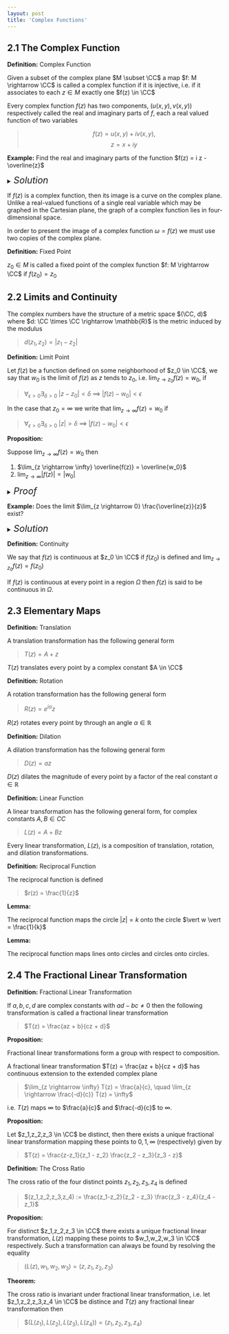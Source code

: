 ```yaml
---
layout: post
title: 'Complex Functions'
---
```


## 2.1 The Complex Function

<div class="definition" markdown="1">

**Definition:** Complex Function

Given a subset of the complex plane $M \subset \CC$ a map $f: M \rightarrow \CC$ is called a complex function if it is injective, i.e. if it associates to each $z \in M$ exactly one $f(z) \in \CC$
</div>

Every complex function $f(z)$ has two components, $(u(x,y),v(x,y))$ respectively called the real and imaginary parts of $f$, each a real valued function of two variables
> $$f(z) = u(x,y) + iv(x,y),$$ $$z = x + iy$$

<div class="example" markdown="1">

**Example:** Find the real and imaginary parts of the function $f(z) = i z - \overline{z}$

<details>
<summary><i style="font-size:150%;">Solution</i></summary>

For $z = x + iy$ we have
> $f(z) = i(x + iy)^2 - (x-iy) = i(x^2 - y^2 + i2xy) - (x - iy)$ 
> $ \quad \quad = ix^2 - iy^2 - 2xy - x + iy = -x - 2xy + i(x^2 - y^2 + y)$
</details>
</div>

If $f(z)$ is a complex function, then its image is a curve on the complex plane. Unlike a real-valued functions of a single real variable which may be graphed in the Cartesian plane, the graph of a complex function lies in four-dimensional space. 

In order to present the image of a complex function $\omega = f(z)$ we must use two copies of the complex plane.  

<div class="definition" markdown="1">

**Definition:** Fixed Point

$z_0 \in M$ is called a fixed point of the complex function $f: M \rightarrow \CC$ if $f(z_0) = z_0$
</div>

## 2.2 Limits and Continuity

The complex numbers have the structure of a metric space $(\CC, d)$ where $d: \CC \times \CC \rightarrow \mathbb{R}$ is the metric induced by the modulus
> $d(z_1,z_2) = \vert z_1 - z_2 \vert$

<div class="definition" markdown="1">

**Definition:** Limit Point

Let $f(z)$ be a function defined on some neighborhood of $z_0 \in \CC$, we say that $w_0$ is the limit of $f(z)$ as $z$ tends to $z_0$, i.e. $\lim_{z \rightarrow z_0} f(z) = w_0$, if 
> $\forall_{\epsilon > 0} \exists_{\delta > 0} \; \vert z - z_0 \vert < \delta \; \implies \; \vert f(z) - w_0 \vert < \epsilon$

In the case that $z_0 = \infty$ we write that $\lim_{z \rightarrow \infty} f(z) = w_0$ if
> $\forall_{\epsilon > 0} \exists_{\delta > 0} \; \vert z \vert > \delta \; \implies \; \vert f(z) - w_0 \vert < \epsilon$
</div>


<div class="proposition" markdown="1">

**Proposition:** 

Suppose $\lim_{z \rightarrow \infty} f(z) = w_0$ then
1. $\lim_{z \rightarrow \infty} \overline{f(z)} = \overline{w_0}$
2. $\lim_{z \rightarrow \infty} \vert f(z) \vert = \vert w_0 \vert$

<details>
<summary><i style="font-size:150%;">Proof</i></summary>

<div class="proof" markdown="1">

Suppose $\forall_{\epsilon > 0} \exists_{\delta > 0} \; \vert z - z_0 \vert < \delta \; \implies \; \vert f(z) - w_0 \vert < \epsilon$

**(1.)** For $\vert z - z_0 \vert < \delta$ we have
> $\vert f(z) - w_0 \vert = \vert \overline{f(z) - w_0} \vert = \vert \overline{f(z)} - \overline{w_0} \vert < \epsilon$

**(2.)** For $\vert z - z_0 \vert < \delta$ we have
> $\vert \vert (z) \vert - \vert w_0 \vert \vert \leq \vert f(z) - w_0 \vert < \epsilon$

</details>
</div>

</div>

<div class="example" markdown="1">

**Example:** Does the limit $\lim_{z \rightarrow 0} \frac{\overline{z}}{z}$ exist?

<details>
<summary><i style="font-size:150%;">Solution</i></summary>

Set $z = x$ then 
> $\lim_{z \rightarrow 0} \frac{\overline{z}}{z} = \lim_{x \rightarrow 0} \frac{x}{x} = 1$

Set $z = iy$ then
> $\lim_{z \rightarrow 0} \frac{\overline{z}}{z} = \lim_{y \rightarrow 0} \frac{-iy}{iy} = -1$

Therefore, the limit does not exist.

</details>
</div>

<div class="definition" markdown="1">

**Definition:** Continuity

We say that $f(z)$ is continuous at $z_0 \in \CC$ if $f(z_0)$ is defined and $\lim_{z \rightarrow z_0}f(z) = f(z_0)$

If $f(z)$ is continuous at every point in a region $\Omega$ then $f(z)$ is said to be continuous in $\Omega$.
</div>

## 2.3 Elementary Maps


<div class="definition" markdown="1">

**Definition:** Translation

A translation transformation has the following general form
> $T(z) = A + z$

$T(z)$ translates every point by a complex constant $A \in \CC$
</div>

<div class="definition" markdown="1">

**Definition:** Rotation

A rotation transformation has the following general form
> $R(z) = e^{i \alpha}z$

$R(z)$ rotates every point by through an angle $\alpha \in \mathbb{R}$
</div>

<div class="definition" markdown="1">

**Definition:** Dilation

A dilation transformation has the following general form
> $D(z) = az$

$D(z)$ dilates the magnitude of every point by a factor of the real constant $a \in \mathbb{R}$
</div>

<div class="definition" markdown="1">

**Definition:** Linear Function

A linear transformation has the following general form, for complex constants $A,B \in CC$
> $L(z) = A + Bz$

Every linear transformation, $L(z)$, is a composition of translation, rotation, and dilation transformations.
</div>

<div class="definition" markdown="1">

**Definition:** Reciprocal Function

The reciprocal function is defined
> $r(z) = \frac{1}{z}$

</div>

<div class="proposition" markdown="1">

**Lemma:** 

The reciprocal function maps the circle $\vert z \vert = k$ onto the circle $\vert w \vert = \frac{1}{k}$

**Lemma:** 

The reciprocal function maps lines onto circles and circles onto circles.

</div>

## 2.4 The Fractional Linear Transformation

<div class="definition" markdown="1">

**Definition:** Fractional Linear Transformation

If $a,b,c,d$ are complex constants with $ad - bc \neq 0$ then the following transformation is called a fractional linear transformation
> $T(z) = \frac{az + b}{cz + d}$

</div>

<div class="proposition" markdown="1">

**Proposition:** 

Fractional linear transformations form a group with respect to composition.

</div>

A fractional linear transformation $T(z) = \frac{az + b}{cz + d}$ has continuous extension to the extended complex plane
> $\lim_{z \rightarrow \infty} T(z) = \frac{a}{c}, \quad \lim_{z \rightarrow \frac{-d}{c}} T(z) = \infty$

i.e. $T(z)$ maps $\infty$ to $\frac{a}{c}$ and $\frac{-d}{c}$ to $\infty$.

<div class="proposition" markdown="1">

**Proposition:** 

Let $z_1,z_2,z_3 \in \CC$ be distinct, then there exists a unique fractional linear transformation mapping these points to $0,1,\infty$ (respectively) given by
> $T(z) = \frac{z-z_1}{z_1 - z_2} \frac{z_2 - z_3}{z_3 - z}$
</div>

<div class="definition" markdown="1">

**Definition:** The Cross Ratio

The cross ratio of the four distinct points $z_1,z_2,z_3,z_4$ is defined
> $(z_1,z_2,z_3,z_4) := \frac{z_1-z_2}{z_2 - z_3} \frac{z_3 - z_4}{z_4 - z_1}$
</div>

<div class="proposition" markdown="1">

**Proposition:** 

For distinct $z_1,z_2,z_3 \in \CC$ there exists a unique fractional linear transformation, $L(z)$ mapping these points to $w_1,w_2,w_3 \in \CC$ respectively. Such a transformation can always be found by resolving the equality
> $(L(z),w_1,w_2,w_3) = (z,z_1,z_2,z_3)$
</div>

<div class="proposition" markdown="1">

**Theorem:** 

The cross ratio is invariant under fractional linear transformation, i.e. let  $z_1,z_2,z_3,z_4 \in \CC$ be distince and $T(z)$ any fractional linear transformation then
> $$(L(z_1),L(z_2),L(z_3),L(z_4)) = (z_1,z_2,z_3,z_4)$
</div>
